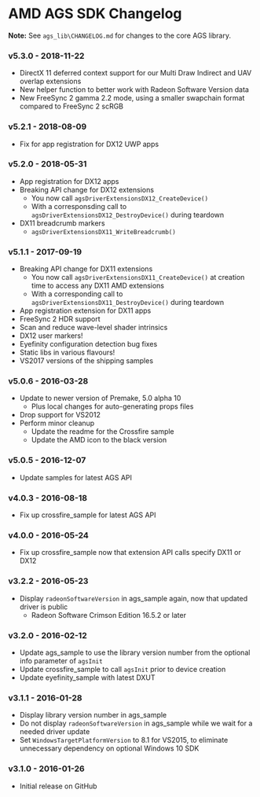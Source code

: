 # AMD AGS SDK Changelog

**Note:** See `ags_lib\CHANGELOG.md` for changes to the core AGS library.

### v5.3.0 - 2018-11-22
* DirectX 11 deferred context support for our Multi Draw Indirect and UAV overlap extensions
* New helper function to better work with Radeon Software Version data
* New FreeSync 2 gamma 2.2 mode, using a smaller swapchain format compared to FreeSync 2 scRGB

### v5.2.1 - 2018-08-09
* Fix for app registration for DX12 UWP apps

### v5.2.0 - 2018-05-31
* App registration for DX12 apps
* Breaking API change for DX12 extensions
  * You now call `agsDriverExtensionsDX12_CreateDevice()`
  * With a corresponsding call to `agsDriverExtensionsDX12_DestroyDevice()` during teardown
* DX11 breadcrumb markers
  * `agsDriverExtensionsDX11_WriteBreadcrumb()`

### v5.1.1 - 2017-09-19
* Breaking API change for DX11 extensions
  * You now call `agsDriverExtensionsDX11_CreateDevice()` at creation time to access any DX11 AMD extensions
  * With a corresponding call to `agsDriverExtensionsDX11_DestroyDevice()` during teardown
* App registration extension for DX11 apps
* FreeSync 2 HDR support
* Scan and reduce wave-level shader intrinsics
* DX12 user markers!
* Eyefinity configuration detection bug fixes
* Static libs in various flavours!
* VS2017 versions of the shipping samples

### v5.0.6 - 2016-03-28
* Update to newer version of Premake, 5.0 alpha 10
  * Plus local changes for auto-generating props files
* Drop support for VS2012
* Perform minor cleanup
  * Update the readme for the Crossfire sample
  * Update the AMD icon to the black version

### v5.0.5 - 2016-12-07
* Update samples for latest AGS API

### v4.0.3 - 2016-08-18
* Fix up crossfire_sample for latest AGS API

### v4.0.0 - 2016-05-24
* Fix up crossfire_sample now that extension API calls specify DX11 or DX12

### v3.2.2 - 2016-05-23
* Display `radeonSoftwareVersion` in ags_sample again, now that updated driver is public
  * Radeon Software Crimson Edition 16.5.2 or later

### v3.2.0 - 2016-02-12
* Update ags_sample to use the library version number from the optional info parameter of `agsInit`
* Update crossfire_sample to call `agsInit` prior to device creation
* Update eyefinity_sample with latest DXUT

### v3.1.1 - 2016-01-28
* Display library version number in ags_sample
* Do not display `radeonSoftwareVersion` in ags_sample while we wait for a needed driver update
* Set `WindowsTargetPlatformVersion` to 8.1 for VS2015, to eliminate unnecessary dependency on optional Windows 10 SDK

### v3.1.0 - 2016-01-26
* Initial release on GitHub
